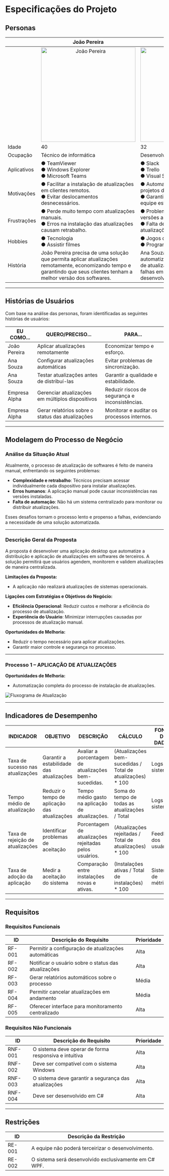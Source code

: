 # Especificações do Projeto

## Personas

|            | João Pereira                      | Ana Souza                         | Empresa Alpha                          |
|------------|-----------------------------------|------------------------------------|---------------------------------------|
|            | <div align="center"><img src="./img/joao.jpg" width="300" title="João Pereira"></div> | <div align="center"><img src="./img/ana.jpg" width="300" title="Ana Souza"></div> | <div align="center"><img src="./img/empresa.jpg" width="300" title="Empresa Alpha"></div> |
| Idade      | 40                                | 32                                 | -                                     |
| Ocupação   | Técnico de informática            | Desenvolvedora de software         | Empresa de suporte técnico            |
| Aplicativos | ● TeamViewer <br> ● Windows Explorer <br> ● Microsoft Teams | ● Slack <br> ● Trello <br> ● Visual Studio | ● Softwares corporativos <br> ● Gerenciadores de atualização |
| Motivações | ● Facilitar a instalação de atualizações em clientes remotos. <br> ● Evitar deslocamentos desnecessários. | ● Automatizar o ciclo de vida de seus projetos de software. <br> ● Garantir que todos os dispositivos da equipe estejam atualizados. | ● Reduzir o custo de manutenção e otimizar os processos internos. |
| Frustrações | ● Perde muito tempo com atualizações manuais. <br> ● Erros na instalação das atualizações causam retrabalho. | ● Problemas de sincronização entre versões antigas e novas dos softwares. <br> ● Falta de controle sobre as atualizações aplicadas. | ● Riscos de segurança devido a softwares desatualizados. <br> ● Ineficiência no gerenciamento centralizado das atualizações. |
| Hobbies | ● Tecnologia <br> ● Assistir filmes | ● Jogos de tabuleiro <br> ● Programação | ● Participar de feiras de tecnologia e inovação |
| História | João Pereira precisa de uma solução que permita aplicar atualizações remotamente, economizando tempo e garantindo que seus clientes tenham a melhor versão dos softwares. | Ana Souza busca um sistema que automatize a distribuição e aplicação de atualizações, reduzindo o risco de falhas em seu ambiente de desenvolvimento. | A Empresa Alpha quer implementar um sistema eficiente para gerenciar e aplicar atualizações de software em sua infraestrutura. |

---

## Histórias de Usuários

Com base na análise das personas, foram identificadas as seguintes histórias de usuários:

| **EU COMO...**           | **QUERO/PRECISO...**                                    | **PARA...**                                      |
|---------------------------|-------------------------------------------------------|-------------------------------------------------|
| João Pereira             | Aplicar atualizações remotamente                      | Economizar tempo e esforço.                    |
| Ana Souza                | Configurar atualizações automáticas                   | Evitar problemas de sincronização.             |
| Ana Souza                | Testar atualizações antes de distribuí-las            | Garantir a qualidade e estabilidade.           |
| Empresa Alpha            | Gerenciar atualizações em múltiplos dispositivos      | Reduzir riscos de segurança e inconsistências. |
| Empresa Alpha            | Gerar relatórios sobre o status das atualizações      | Monitorar e auditar os processos internos.     |

---

## Modelagem do Processo de Negócio

### Análise da Situação Atual

Atualmente, o processo de atualização de softwares é feito de maneira manual, enfrentando os seguintes problemas:

* **Complexidade e retrabalho**: Técnicos precisam acessar individualmente cada dispositivo para instalar atualizações.
* **Erros humanos**: A aplicação manual pode causar inconsistências nas versões instaladas.
* **Falta de automação**: Não há um sistema centralizado para monitorar ou distribuir atualizações.

Esses desafios tornam o processo lento e propenso a falhas, evidenciando a necessidade de uma solução automatizada.

---

### Descrição Geral da Proposta

A proposta é desenvolver uma aplicação desktop que automatize a distribuição e aplicação de atualizações em softwares de terceiros. A solução permitirá que usuários agendem, monitorem e validem atualizações de maneira centralizada.

**Limitações da Proposta:**

* A aplicação não realizará atualizações de sistemas operacionais.

**Ligações com Estratégias e Objetivos do Negócio:**

* **Eficiência Operacional**: Reduzir custos e melhorar a eficiência do processo de atualização.
* **Experiência do Usuário**: Minimizar interrupções causadas por processos de atualização manual.

**Oportunidades de Melhoria:**

* Reduzir o tempo necessário para aplicar atualizações.
* Garantir maior controle e segurança no processo.

---

### Processo 1 – APLICAÇÃO DE ATUALIZAÇÕES

**Oportunidades de Melhoria:**

* Automatização completa do processo de instalação de atualizações.


<img alt="Fluxograma de Atualização" src="./img/FluxogramaAtualizateApp.png">

---

## Indicadores de Desempenho

| **INDICADOR**                | **OBJETIVO**                                  | **DESCRIÇÃO**                                           | **CÁLCULO**                                             | **FONTE DE DADOS**                | **PERSPECTIVA**                  |
|------------------------------|----------------------------------------------|-------------------------------------------------------|-------------------------------------------------------|------------------------------------|----------------------------------|
| Taxa de sucesso nas atualizações | Garantir a estabilidade das atualizações      | Avaliar a porcentagem de atualizações bem-sucedidas.   | (Atualizações bem-sucedidas / Total de atualizações) * 100 | Logs do sistema                   | Operações                        |
| Tempo médio de atualização    | Reduzir o tempo de aplicação das atualizações | Tempo médio gasto na aplicação de atualizações.        | Soma do tempo de todas as atualizações / Total        | Logs do sistema                   | Experiência do usuário           |
| Taxa de rejeição de atualizações | Identificar problemas de aceitação             | Porcentagem de atualizações rejeitadas pelos usuários. | (Atualizações rejeitadas / Total de atualizações) * 100 | Feedback dos usuários             | Melhoria contínua                |
| Taxa de adoção da aplicação   | Medir a aceitação do sistema                  | Comparação entre instalações novas e ativas.           | (Instalações ativas / Total de instalações) * 100    | Sistema de métricas               | Expansão do produto              |

---

## Requisitos

### Requisitos Funcionais

| **ID**  | **Descrição do Requisito**                                | **Prioridade** |
|---------|-----------------------------------------------------------|----------------|
| RF-001  | Permitir a configuração de atualizações automáticas       | Alta           |
| RF-002  | Notificar o usuário sobre o status das atualizações       | Alta           |
| RF-003  | Gerar relatórios automáticos sobre o processo             | Média          |
| RF-004  | Permitir cancelar atualizações em andamento               | Média          |
| RF-005  | Oferecer interface para monitoramento centralizado        | Alta           |

### Requisitos Não Funcionais

| **ID**   | **Descrição do Requisito**                               | **Prioridade** |
|----------|----------------------------------------------------------|----------------|
| RNF-001  | O sistema deve operar de forma responsiva e intuitiva    | Alta           |
| RNF-002  | Deve ser compatível com o sistema Windows                | Alta           |
| RNF-003  | O sistema deve garantir a segurança das atualizações     | Alta           |
| RNF-004  | Deve ser desenvolvido em C#                              | Alta           |

---

## Restrições

| **ID**   | **Descrição da Restrição**                               |
|----------|----------------------------------------------------------|
| RE-001   | A equipe não poderá terceirizar o desenvolvimento.       |
| RE-002   | O sistema será desenvolvido exclusivamente em C# WPF.  |
